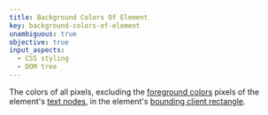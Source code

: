 ```yaml
---
title: Background Colors Of Element
key: background-colors-of-element
unambiguous: true
objective: true
input_aspects:
  - CSS styling
  - DOM tree
---
```


The colors of all pixels, excluding the [foreground colors](#foreground-colors-of-text) pixels of the element's [text nodes][], in the element's [bounding client rectangle](https://drafts.csswg.org/cssom-view/#dom-element-getboundingclientrect).

[text nodes]: https://dom.spec.whatwg.org/#text